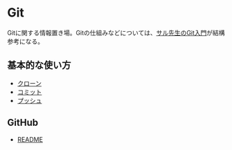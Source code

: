 # Git

Gitに関する情報置き場。Gitの仕組みなどについては、[サル先生のGit入門](https://backlog.com/ja/git-tutorial/)が結構参考になる。

## 基本的な使い方

- [クローン](./basic/clone.md)
- [コミット](./basic/commit.md)
- [プッシュ](./basic/push.md)

## GitHub

- [README](./github/README.md)